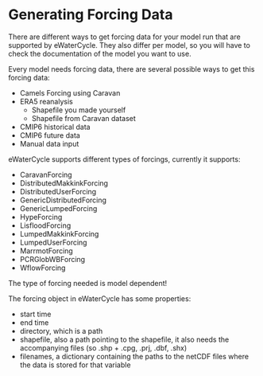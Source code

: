 # Generating Forcing Data

There are different ways to get forcing data for your model run that are supported by eWaterCycle.
They also differ per model, so you will have to check the documentation of the model you want to use.

Every model needs forcing data, there are several possible ways to get this forcing data:
- Camels Forcing using Caravan
- ERA5 reanalysis
  - Shapefile you made yourself
  - Shapefile from Caravan dataset
- CMIP6 historical data
- CMIP6 future data
- Manual data input

eWaterCycle supports different types of forcings, currently it supports:
* CaravanForcing
* DistributedMakkinkForcing
* DistributedUserForcing
* GenericDistributedForcing
* GenericLumpedForcing
* HypeForcing
* LisfloodForcing
* LumpedMakkinkForcing
* LumpedUserForcing
* MarrmotForcing
* PCRGlobWBForcing
* WflowForcing

The type of forcing needed is model dependent!

The forcing object in eWaterCycle has some properties:
- start time
- end time
- directory, which is a path
- shapefile, also a path pointing to the shapefile, it also needs the accompanying files (so .shp + .cpg, .prj, .dbf, .shx)
- filenames, a dictionary containing the paths to the netCDF files where the data is stored for that variable
